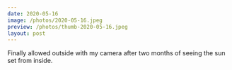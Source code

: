 ```yaml
---
date: 2020-05-16
image: /photos/2020-05-16.jpeg
preview: /photos/thumb-2020-05-16.jpeg
layout: post
---
```


Finally allowed outside with my camera after two months of seeing the sun set from inside.
